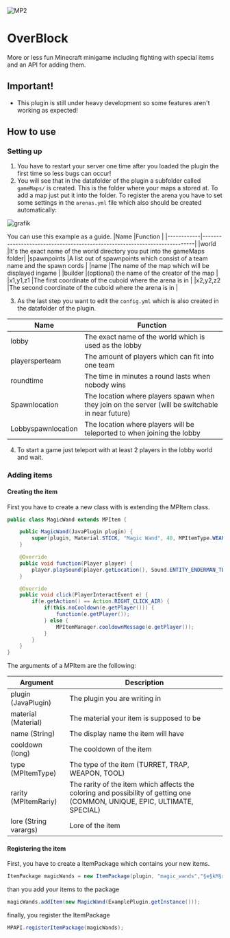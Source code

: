 ![MP2](https://user-images.githubusercontent.com/69450649/163052938-5a72d694-4533-4056-8669-3cce519abfb7.png)

# OverBlock

More or less fun Minecraft minigame including fighting with special items and an API for adding them.

## Important!
- This plugin is still under heavy development so some features aren't working as expected!

## How to use

### Setting up

1. You have to restart your server one time after you loaded the plugin the first time so less bugs can occur!
2. You will see that in the datafolder of the plugin a subfolder called `gameMaps/` is created. This is the folder where your maps a stored at. To add a map just put it into the folder. To register the arena you have to set some settings in the `arenas.yml` file which also should be created automatically:

![grafik](https://user-images.githubusercontent.com/69450649/163048980-fa189453-5450-4eef-822e-13e755d9e86b.png)

You can use this example as a guide.
|Name        |Function                                                                   |
|------------|---------------------------------------------------------------------------|
|world       |It's the exact name of the world directory you put into the gameMaps folder|
|spawnpoints |A list out of spawnpoints which consist of a team name and the spawn cords |
|name        |The name of the map which will be displayed ingame                         |
|builder     |(optional) the name of the creator of the map                              |
|x1,y1,z1    |The first coordinate of the cuboid where the arena is in                   |
|x2,y2,z2    |The second coordinate of the cuboid where the arena is in                  |

3. As the last step you want to edit the `config.yml` which is also created in the datafolder of the plugin.

|Name              |Function                                                                                         |
|------------------|-------------------------------------------------------------------------------------------------|
|lobby             |The exact name of the world which is used as the lobby                                           |
|playersperteam    |The amount of players which can fit into one team                                                |
|roundtime         |The time in minutes a round lasts when nobody wins                                               |
|Spawnlocation     |The location where players spawn when they join on the server (will be switchable in near future)|
|Lobbyspawnlocation|The location where players will be teleported to when joining the lobby                          |

4. To start a game just teleport with at least 2 players in the lobby world and wait.

### Adding items

#### Creating the item

First you have to create a new class with is extending the MPItem class.

```java
public class MagicWand extends MPItem {

    public MagicWand(JavaPlugin plugin) {
        super(plugin, Material.STICK, "Magic Wand", 40, MPItemType.WEAPON, MPItemRarity.SPECIAL, "§7Make some magic stuff (or staff???)");
    }

    @Override
    public void function(Player player) {
        player.playSound(player.getLocation(), Sound.ENTITY_ENDERMAN_TELEPORT, 1, 1);
    }

    @Override
    public void click(PlayerInteractEvent e) {
        if(e.getAction() == Action.RIGHT_CLICK_AIR) {
            if(this.noCooldown(e.getPlayer())) {
                function(e.getPlayer());
            } else {
                MPItemManager.cooldownMessage(e.getPlayer());
            }
        }
    }
}
```

The arguments of a MPItem are the following:

|Argument             |Description                                                                                                               |
|---------------------|--------------------------------------------------------------------------------------------------------------------------|
|plugin   (JavaPlugin)|The plugin you are writing in                                                                                             | 
|material   (Material)|The material your item is supposed to be                                                                                  |
|name         (String)|The display name the item will have                                                                                       |
|cooldown       (long)|The cooldown of the item                                                                                                  |
|type     (MPItemType)|The type of the item (TURRET, TRAP, WEAPON, TOOL)                                                                         |
|rarity  (MPItemRariy)|The rarity of the item which affects the coloring and possibility of getting one (COMMON, UNIQUE, EPIC, ULTIMATE, SPECIAL)|
|lore (String varargs)|Lore of the item                                                                                                          |

#### Registering the item

First, you have to create a ItemPackage which contains your new items.
```java
ItemPackage magicWands = new ItemPackage(plugin, "magic_wands","§e§kM§r§d§lMagic Wands§r§e§kM§r", Material.STICK, "§eAdding some magic wands");
```
than you add your items to the package
```java
magicWands.addItem(new MagicWand(ExamplePlugin.getInstance()));
```
finally, you register the ItemPackage
```java
MPAPI.registerItemPackage(magicWands);
```
